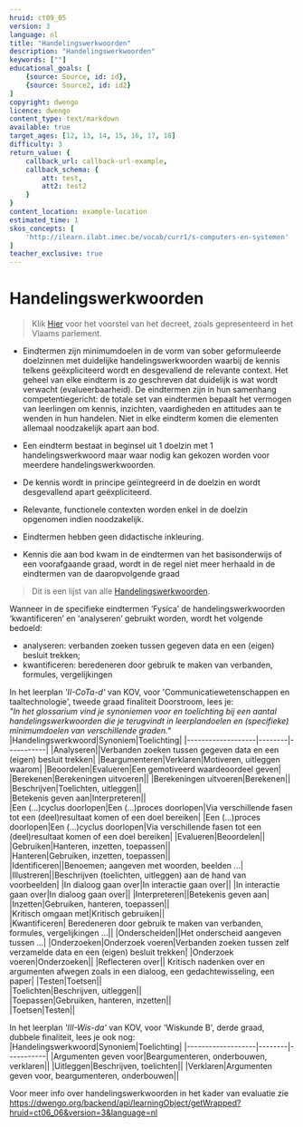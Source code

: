 ```yaml
---
hruid: ct09_05
version: 3
language: nl
title: "Handelingswerkwoorden"
description: "Handelingswerkwoorden"
keywords: [""]
educational_goals: [
    {source: Source, id: id}, 
    {source: Source2, id: id2}
]
copyright: dwengo
licence: dwengo
content_type: text/markdown
available: true
target_ages: [12, 13, 14, 15, 16, 17, 18]
difficulty: 3
return_value: {
    callback_url: callback-url-example,
    callback_schema: {
        att: test,
        att2: test2
    }
}
content_location: example-location
estimated_time: 1
skos_concepts: [
    'http://ilearn.ilabt.imec.be/vocab/curr1/s-computers-en-systemen'
]
teacher_exclusive: true
---
```


# Handelingswerkwoorden

> Klik [Hier](https://docs.vlaamsparlement.be/pfile?id=1970520) voor het voorstel van het decreet, zoals gepresenteerd in het Vlaams parlement.

* Eindtermen zijn minimumdoelen in de vorm van sober geformuleerde doelzinnen met
duidelijke handelingswerkwoorden waarbij de kennis telkens geëxpliciteerd wordt en
desgevallend de relevante context. Het geheel van elke eindterm is zo geschreven dat
duidelijk is wat wordt verwacht (evalueerbaarheid). De eindtermen zijn in hun samenhang
competentiegericht: de totale set van eindtermen bepaalt het vermogen van leerlingen om
kennis, inzichten, vaardigheden en attitudes aan te wenden in hun handelen. Niet in elke
eindterm komen die elementen allemaal noodzakelijk apart aan bod.

* Een eindterm bestaat in beginsel uit 1 doelzin met 1 handelingswerkwoord maar waar
nodig kan gekozen worden voor meerdere handelingswerkwoorden.

* De kennis wordt in principe geïntegreerd in de doelzin en wordt desgevallend apart
geëxpliciteerd.

* Relevante, functionele contexten worden enkel in de doelzin opgenomen indien
noodzakelijk.

* Eindtermen hebben geen didactische inkleuring.

* Kennis die aan bod kwam in de eindtermen van het basisonderwijs of een voorafgaande
graad, wordt in de regel niet meer herhaald in de eindtermen van de daaropvolgende
graad

> Dit is een lijst van alle [Handelingswerkwoorden](embed/handelingswerkwoorden.pdf).

Wanneer in de specifieke eindtermen ‘Fysica’ de handelingswerkwoorden ‘kwantificeren’ en
‘analyseren’ gebruikt worden, wordt het volgende bedoeld:
* analyseren: verbanden zoeken tussen gegeven data en een (eigen) besluit trekken;
* kwantificeren: beredeneren door gebruik te maken van verbanden, formules,
vergelijkingen


In het leerplan *'II-CoTa-d'* van KOV, voor 'Communicatiewetenschappen en taaltechnologie', tweede graad finaliteit Doorstroom, lees je: <br>
*"In het glossarium vind je synoniemen voor en toelichting bij een aantal handelingswerkwoorden die je terugvindt in leerplandoelen en (specifieke) minimumdoelen van verschillende graden."*<br>
|Handelingswerkwoord|Synoniem|Toelichting|
|-------------------|--------|-----------|
|Analyseren||Verbanden zoeken tussen gegeven data en een (eigen) besluit trekken|
|Beargumenteren|Verklaren|Motiveren, uitleggen waarom|
|Beoordelen|Evalueren|Een gemotiveerd waardeoordeel geven|
|Berekenen|Berekeningen uitvoeren||	
|Berekeningen uitvoeren|Berekenen||	
|Beschrijven|Toelichten, uitleggen||	
|Betekenis geven aan|Interpreteren||	
|Een (…)cyclus doorlopen|Een (…)proces doorlopen|Via verschillende fasen tot een (deel)resultaat komen of een doel bereiken|
|Een (…)proces doorlopen|Een (…)cyclus doorlopen|Via verschillende fasen tot een (deel)resultaat komen of een doel bereiken|
|Evalueren|Beoordelen||	
|Gebruiken|Hanteren, inzetten, toepassen||	
|Hanteren|Gebruiken, inzetten, toepassen||	
|Identificeren||Benoemen; aangeven met woorden, beelden …|
|Illustreren||Beschrijven (toelichten, uitleggen) aan de hand van voorbeelden|
|In dialoog gaan over|In interactie gaan over||	
|In interactie gaan over|In dialoog gaan over||	
|Interpreteren||Betekenis geven aan|	
|Inzetten|Gebruiken, hanteren, toepassen||	
|Kritisch omgaan met|Kritisch gebruiken||	
|Kwantificeren|	Beredeneren door gebruik te maken van verbanden, formules, vergelijkingen …||
|Onderscheiden||Het onderscheid aangeven tussen …|
|Onderzoeken|Onderzoek voeren|Verbanden zoeken tussen zelf verzamelde data en een (eigen) besluit trekken|
|Onderzoek voeren|Onderzoeken||	
|Reflecteren over||	Kritisch nadenken over en argumenten afwegen zoals in een dialoog, een gedachtewisseling, een paper|
|Testen|Toetsen||	
|Toelichten|Beschrijven, uitleggen||	
|Toepassen|Gebruiken, hanteren, inzetten||	
|Toetsen|Testen||	

In het leerplan *'III-Wis-da'* van KOV, voor 'Wiskunde B', derde graad, dubbele finaliteit, lees je ook nog:<br>
|Handelingswerkwoord|Synoniem|Toelichting|
|-------------------|--------|-----------|
|Argumenten geven voor|Beargumenteren, onderbouwen, verklaren||	
|Uitleggen|Beschrijven, toelichten||
|Verklaren|Argumenten geven voor, beargumenteren, onderbouwen||

<div class="alert alert-box alert-warning">
Voor meer info over handelingswerkwoorden in het kader van evaluatie zie <a href>https://dwengo.org/backend/api/learningObject/getWrapped?hruid=ct06_06&version=3&language=nl</a>
</div>
